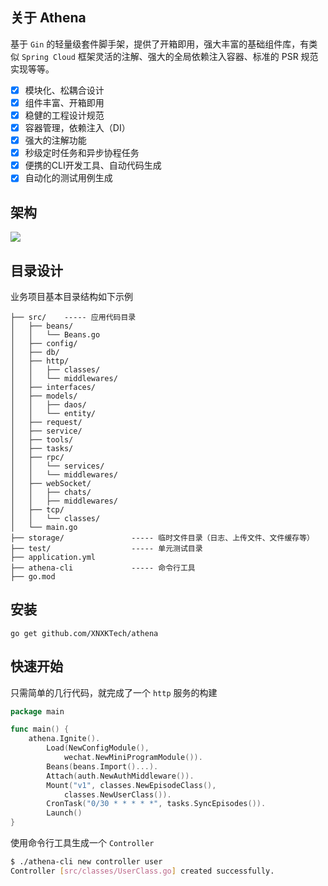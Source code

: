 ## 关于 Athena

基于 `Gin` 的轻量级套件脚手架，提供了开箱即用，强大丰富的基础组件库，有类似 `Spring Cloud` 框架灵活的注解、强大的全局依赖注入容器、标准的 PSR 规范实现等等。

- [x] 模块化、松耦合设计
- [x] 组件丰富、开箱即用
- [x] 稳健的工程设计规范
- [x] 容器管理，依赖注入（DI）
- [x] 强大的注解功能
- [x] 秒级定时任务和异步协程任务
- [x] 便携的CLI开发工具、自动代码生成
- [x] 自动化的测试用例生成

## 架构

![](https://s3.bmp.ovh/imgs/2022/11/02/389da2868270167e.png)

## 目录设计

业务项目基本目录结构如下示例

```
├── src/    ----- 应用代码目录
│   ├── beans/
│   │   └── Beans.go
│   ├── config/ 
│   ├── db/
│   ├── http/
│   │   ├── classes/
│   │   └── middlewares/
│   ├── interfaces/ 
│   ├── models/
│   │   ├── daos/
│   │   └── entity/
│   ├── request/
│   ├── service/ 
│   ├── tools/ 
│   ├── tasks/
│   ├── rpc/
│   │   └── services/
│   │   └── middlewares/
│   ├── webSocket/
│   │   ├── chats/
│   │   ├── middlewares/
│   ├── tcp/
│   │   └── classes/
│   └── main.go
├── storage/               ----- 临时文件目录（日志、上传文件、文件缓存等）
├── test/                  ----- 单元测试目录
├── application.yml
├── athena-cli             ----- 命令行工具
├── go.mod
```

## 安装

```
go get github.com/XNXKTech/athena
```

## 快速开始

只需简单的几行代码，就完成了一个 `http` 服务的构建

```go
package main

func main() {
	athena.Ignite().
		Load(NewConfigModule(),
			wechat.NewMiniProgramModule()).
		Beans(beans.Import()...).
		Attach(auth.NewAuthMiddleware()).
		Mount("v1", classes.NewEpisodeClass(),
			classes.NewUserClass()).
		CronTask("0/30 * * * * *", tasks.SyncEpisodes()).
		Launch()
}
```

使用命令行工具生成一个 `Controller`
```bash
$ ./athena-cli new controller user
Controller [src/classes/UserClass.go] created successfully.
```
